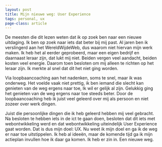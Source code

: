 ```yaml
---
layout: post
title: Mijn nieuwe weg: User Experience
tags: personal, ux
page-class: article
---
```



De meesten die dit lezen weten dat ik op zoek ben naar een nieuwe uitdaging. Ik ben op zoek naar iets dat beter bij mij past. Al jaren ben ik verslingerd aan het WereldWijdeWeb, dus waarom niet hiervan mijn werk maken. Ik heb het al eerder geprobeerd, maar een eigen bedrijf en daarnaast leraar zijn, dat lukt mij niet. Beiden vergen veel aandacht, beiden kosten veel energie. 
Daarom toen besloten om mij alleen te richten op het leraar zijn. Ik merkte al snel dat dit het niet ging worden. 

Via loopbaancoaching aan het nadenken, soms te snel, maar ik was onderweg. Het voelde vaak niet prettig, ik ben iemand die slecht kan genieten van de weg ergens naar toe, Ik wil er gelijk al zijn. Gelukkig ging het genieten van de weg ergens naar toe steeds beter. Door de loopbaancoaching heb ik juist veel geleerd over mij als persoon en niet zozeer over werk dingen. 

Juist die persoonlijke dingen die ik heb geleerd hebben mij veel gebracht. Na besloten te hebben iets in de ict te gaan doen, besloten dat dit iets  met webontwikkeling werd en dat webontwikkeling uiteindelijk User Experience gaat worden. Dat is dus mijn doel: UX. Nu weet ik mijn doel en ga ik de weg er naar toe uitstippelen. Ik heb al ideeën, maar de komende tijd ga ik mijn actieplan invullen hoe ik daar ga komen. Ik heb er zin in. Een nieuwe weg.   